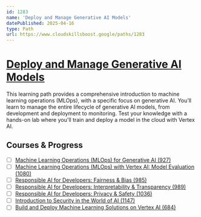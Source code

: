 ```yaml
---
id: 1283
name: 'Deploy and Manage Generative AI Models'
datePublished: 2025-04-16
type: Path
url: https://www.cloudskillsboost.google/paths/1283
---
```


# [Deploy and Manage Generative AI Models](https://www.cloudskillsboost.google/paths/1283)

This learning path provides a comprehensive introduction to machine learning operations (MLOps), with a specific focus on generative AI. You’ll learn to manage the entire lifecycle of generative AI models, from development and deployment to monitoring. Test your knowledge with a hands-on lab where you'll train and deploy a model in the cloud with Vertex AI.

## Courses & Progress

- [ ] [Machine Learning Operations (MLOps)  for Generative AI (927)](../courses/Machine-Learning-Operations-(MLOps)--for-Generative-AI.md)
- [ ] [Machine Learning Operations (MLOps) with Vertex AI: Model Evaluation (1080)](../courses/Machine-Learning-Operations-(MLOps)-with-Vertex-AI-Model-Evaluation.md)
- [ ] [Responsible AI for Developers: Fairness & Bias (985)](../courses/Responsible-AI-for-Developers-Fairness-&-Bias.md)
- [ ] [Responsible AI for Developers: Interpretability & Transparency (989)](../courses/Responsible-AI-for-Developers-Interpretability-&-Transparency.md)
- [ ] [Responsible AI for Developers: Privacy & Safety (1036)](../courses/Responsible-AI-for-Developers-Privacy-&-Safety.md)
- [ ] [Introduction to Security in the World of AI (1147)](../courses/Introduction-to-Security-in-the-World-of-AI.md)
- [ ] [Build and Deploy Machine Learning Solutions on Vertex AI (684)](../courses/Build-and-Deploy-Machine-Learning-Solutions-on-Vertex-AI.md)
